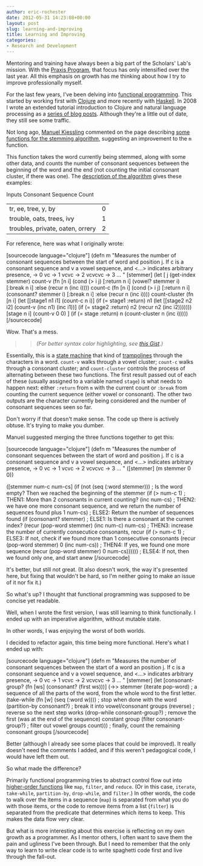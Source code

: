 ```yaml
---
author: eric-rochester
date: 2012-05-31 14:23:08+00:00
layout: post
slug: learning-and-improving
title: Learning and Improving
categories:
- Research and Development
---
```


Mentoring and training have always been a big part of the Scholars' Lab's mission. With the [Praxis Program](http://praxis.scholarslab.org/), that focus has only intensified over the last year. All this emphasis on growth has me thinking about how I try to improve professionally myself.

For the last few years, I've been delving into [functional programming](http://en.wikipedia.org/wiki/Functional_programming). This started by working first with [Clojure](http://clojure.org/) and more recently with [Haskell](http://www.haskell.org/haskellwiki/Haskell). In 2008 I wrote an extended tutorial introduction to Clojure and natural language processing as a [series of blog posts](http://writingcoding.blogspot.com/2008/06/clojure-series-table-of-contents.html). Although they're a little out of date, they still see some traffic.

Not long ago, [Manuel Kiessling](http://manuel.kiessling.net/) commented on the page describing [some functions for the stemming algorithm](http://writingcoding.blogspot.com/2008/07/stemming-part-7-more-functions.html), suggesting an improvement to the `m` function.

This function takes the word currently being stemmed, along with some other data, and counts the number of consonant sequences between the beginning of the word and the end (not counting the initial consonant cluster, if there was one). The [description of the algorithm](http://tartarus.org/~martin/PorterStemmer/def.txt) gives these examples:

<table >
  <tr >Inputs Consonant Sequence Count</tr>
  <tbody >
    <tr >
<td >tr, ee, tree, y, by
</td>
<td >0
</td></tr>
    <tr >
<td >trouble, oats, trees, ivy
</td>
<td >1
</td></tr>
    <tr >
<td >troubles, private, oaten, orrery
</td>
<td >2
</td></tr>
  </tbody>
</table>

For reference, here was what I originally wrote:

[sourcecode language="clojure"]
(defn m
  "Measures the number of consonant sequences between
  the start of word and position j. If c is a consonant
  sequence and v a vowel sequence, and <...> indicates
  arbitrary presence,
    <c><v>       -> 0
    <c>vc<v>     -> 1
    <c>vcvc<v>   -> 2
    <c>vcvcvc<v> -> 3
    ...
  "
  [stemmer]
  (let [
        j (get-index stemmer)
        count-v (fn [n i]
                  (cond (> i j) [:return n i]
                        (vowel? stemmer i) [:break n i]
                        :else (recur n (inc i))))
        count-c (fn [n i]
                  (cond (> i j) [:return n i]
                        (consonant? stemmer i) [:break n i]
                        :else (recur n (inc i))))
        count-cluster (fn [n i]
                        (let [[stage1 n1 i1] (count-c n i)]
                          (if (= stage1 :return)
                            n1
                            (let [[stage2 n2 i2] (count-v (inc n1) (inc i1))]
                              (if (= stage2 :return)
                                n2
                                (recur n2 (inc i2)))))))
        [stage n i] (count-v 0 0)
        ]
    (if (= stage :return)
      n
      (count-cluster n (inc i)))))
[/sourcecode]

Wow. That's a mess.



<blockquote>

> 
> _(For better syntax color highlighting, see [this Gist](https://gist.github.com/2628865).)_
> 
> 
</blockquote>



Essentially, this is a [state machine](http://en.wikipedia.org/wiki/State_machine) that kind of [trampolines](http://en.wikipedia.org/wiki/Trampoline_(computers)) through the characters in a word. `count-v` walks through a vowel cluster; `count-c` walks through a consonant cluster; and `count-cluster` controls the process of alternating between these two functions. The first result passed out of each of these (usually assigned to a variable named `stage`) is what needs to happen next: either `:return` from `m` with the current count or `:break` from counting the current sequence (either vowel or consonant). The other two outputs are the character currently being considered and the number of consonant sequences seen so far.

Don't worry if that doesn't make sense. The code up there is actively obtuse. It's trying to make you dumber.

Manuel suggested merging the three functions together to get this:

[sourcecode language="clojure"]
(defn m
  "Measures the number of consonant sequences between
  the start of word and position j. If c is a consonant
  sequence and v a vowel sequence, and <...> indicates
  arbitrary presence,
    <c><v>       -> 0
    <c>vc<v>     -> 1
    <c>vcvc<v>   -> 2
    <c>vcvcvc<v> -> 3
    ...
  "
  ([stemmer]
    (m stemmer 0 0))
  
  ([stemmer num-c num-cs]
    (if (not (seq (:word stemmer))) ; Is the word empty? Then we reached the beginning of the stemmer
      (if (> num-c 1)               ; THEN1: More than 2 consonants in current counting?
        (inc num-cs)                ; THEN2: we have one more consonant sequence, and we return the number of sequences found plus 1
        num-cs)                     ; ELSE2: Return the number of sequences found
      (if (consonant? stemmer)                        ; ELSE1: Is there a consonant at the current index?
        (recur (pop-word stemmer) (inc num-c) num-cs) ; THEN3: increase the number of currently consecutice consonants, recur
        (if (> num-c 1)                               ; ELSE3: If not, check if we found more than 1 consecutive consonants
          (recur (pop-word stemmer) 0 (inc num-cs))   ; THEN4: If yes, we found one more sequence
          (recur (pop-word stemmer) 0 num-cs))))))    ; ELSE4: If not, then we found only one, and start anew
[/sourcecode]

It's better, but still not great. (It also doesn't work, the way it's presented here, but fixing that wouldn't be hard, so I'm neither going to make an issue of it nor fix it.)

So what's up? I thought that functional programming was supposed to be concise yet readable.

Well, when I wrote the first version, I was still learning to think functionally. I ended up with an imperative algorithm, without mutable state.

In other words, I was enjoying the worst of both worlds.

I decided to refactor again, this time being more functional. Here's what I ended up with:

[sourcecode language="clojure"]
(defn m
  "Measures the number of consonant sequences between the start of a word an
  position j. If c is a consonant sequence and v a vowel sequence, and <...>
  indicates arbitrary presence,
  <c><v>       -> 0
  <c>vc<v>     -> 1
  <c>vcvc<v>   -> 2
  <c>vcvcvc<v> -> 3
  ...
  "
  [stemmer]
  (let [consonant-group? (fn [ws] (consonant? (first ws)))]
    (->> stemmer
      (iterate pop-word)                    ; a sequence of all the parts of the word, from the whole word to the first letter.
      (take-while (fn [w] (seq (:word w)))) ; stop when done with the word
      (partition-by consonant?)             ; break it into vowel/consonant groups
      (reverse)                             ; reverse so the next step works
      (drop-while consonant-group?)         ; remove the first (was at the end of the sequence) constant group
      (filter consonant-group?)             ; filter out vowel groups
      count)))                              ; finally, count the remaining consonant groups
[/sourcecode]

Better (although I already see some places that could be improved). It really doesn't need the comments I added, and if this weren't pedagogical code, I would have left them out.

So what made the difference?

Primarily functional programming tries to abstract control flow out into [higher-order functions](http://en.wikipedia.org/wiki/Higher_order_functions) like `map`, `filter`, and `reduce`. (Or in this case, `iterate`, `take-while`, `partition-by`, `drop-while`, and `filter`.) In other words, the code to walk over the items in a sequence (`map`) is separated from what you do with those items, or the code to remove items from a list (`filter`) is separated from the predicate that determines which items to keep. This makes the data flow very clear.

But what is more interesting about this exercise is reflecting on my own growth as a programmer. As I mentor others, I often want to save them the pain and ugliness I've been through. But I need to remember that the only way to learn to write clear code is to write spaghetti code first and live through the fall-out.
